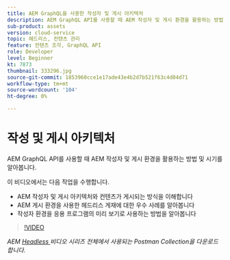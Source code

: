 ```yaml
---
title: AEM GraphQL을 사용한 작성자 및 게시 아키텍처
description: AEM GraphQL API를 사용할 때 AEM 작성자 및 게시 환경을 활용하는 방법 및 시기를 알아봅니다.
sub-product: assets
version: cloud-service
topic: 헤드리스, 컨텐츠 관리
feature: 컨텐츠 조각, GraphQL API
role: Developer
level: Beginner
kt: 7873
thumbnail: 333296.jpg
source-git-commit: 1853960cce1e17ade43e4b2d7b521f63c4d04d71
workflow-type: tm+mt
source-wordcount: '104'
ht-degree: 0%

---
```



# 작성 및 게시 아키텍처

AEM GraphQL API를 사용할 때 AEM 작성자 및 게시 환경을 활용하는 방법 및 시기를 알아봅니다.

이 비디오에서는 다음 작업을 수행합니다.

+ AEM 작성자 및 게시 아키텍처와 컨텐츠가 게시되는 방식을 이해합니다
+ AEM 게시 환경을 사용한 헤드리스 게재에 대한 우수 사례를 알아봅니다
+ 작성자 환경을 응용 프로그램의 미리 보기로 사용하는 방법을 알아봅니다

>[!VIDEO](https://video.tv.adobe.com/v/333296/?quality=12&learn=on)

_AEM  [Headless ](./assets/aem-headless-video-series.postman_collection.json) 비디오 시리즈 전체에서 사용되는 Postman Collection을 다운로드합니다._